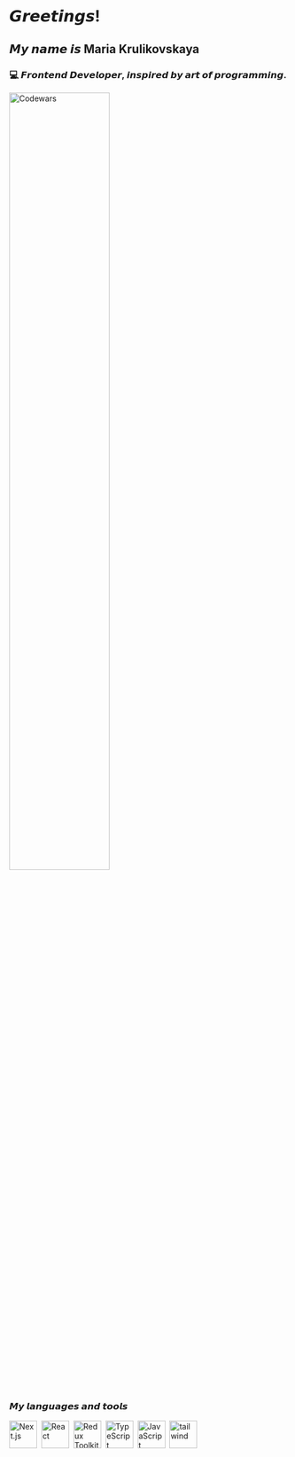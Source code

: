 # 𝙂𝙧𝙚𝙚𝙩𝙞𝙣𝙜𝙨!

## 𝙈𝙮 𝙣𝙖𝙢𝙚 𝙞𝙨 **Maria Krulikovskaya**

### 💻 **𝙁𝙧𝙤𝙣𝙩𝙚𝙣𝙙 𝘿𝙚𝙫𝙚𝙡𝙤𝙥𝙚𝙧**, 𝙞𝙣𝙨𝙥𝙞𝙧𝙚𝙙 𝙗𝙮 𝙖𝙧𝙩 𝙤𝙛 𝙥𝙧𝙤𝙜𝙧𝙖𝙢𝙢𝙞𝙣𝙜.
<div>
    <img src="https://www.codewars.com//users/Fireonex/badges/large"
         title="My Codewars" alt="Codewars" width="60%"/>
</div>

### 𝙈𝙮 𝙡𝙖𝙣𝙜𝙪𝙖𝙜𝙚𝙨 𝙖𝙣𝙙 𝙩𝙤𝙤𝙡𝙨
<div>
    <a href="https://nextjs.org" target="_blank">
        <img src="https://img.icons8.com/?size=100&id=AU6Wc7r56Fxz&format=png&color=000000"
             title="Next.js" alt="Next.js" height="50"/></a>&nbsp;
    <a href="https://react.dev" target="_blank">
        <img src="https://img.icons8.com/?size=100&id=NfbyHexzVEDk&format=png&color=000000"
             title="React" alt="React" height="50"/></a>&nbsp;
    <a href="https://redux-toolkit.js.org" target="_blank">
        <img src="https://img.icons8.com/?size=100&id=jD-fJzVguBmw&format=png&color=000000"
             title="Redux Toolkit + RTK Query" alt="Redux Toolkit + RTK Query" height="50"/></a>&nbsp;
    <a href="https://www.typescriptlang.org" target="_blank">
        <img src="https://img.icons8.com/?size=100&id=uJM6fQYqDaZK&format=png&color=000000"
             title="TypeScript" alt="TypeScript" height="50"/></a>&nbsp;
    <a href="https://developer.mozilla.org" target="_blank">
        <img src="https://img.icons8.com/?size=100&id=108784&format=png&color=000000"
             title="JavaScript" alt="JavaScript" height="50"/></a>&nbsp;
    <a href="https://tailwindcss.com" target="_blank">
        <img src="https://img.icons8.com/?size=100&id=4PiNHtUJVbLs&format=png&color=000000"
             title="Tailwind CSS" alt="tailwind" height="50"/></a>&nbsp;
</div>

